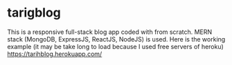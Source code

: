 # tarigblog
This is a responsive full-stack blog app coded with from scratch.
MERN stack (MongoDB, ExpressJS, ReactJS, NodeJS) is used.
Here is the working example (it may be take long to load because I used free servers of heroku)
https://tarihblog.herokuapp.com/
